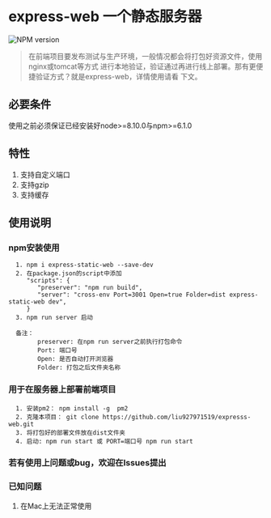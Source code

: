 # express-web 一个静态服务器

![NPM version](https://img.shields.io/badge/express----static----web-V%200.0.18-brightgreen.svg)

> 在前端项目要发布测试与生产环境，一般情况都会将打包好资源文件，使用nginx或tomcat等方式
进行本地验证，验证通过再进行线上部署。那有更便捷验证方式？就是express-web，详情使用请看
下文。

## 必要条件
使用之前必须保证已经安装好node>=8.10.0与npm>=6.1.0

## 特性
1. 支持自定义端口
2. 支持gzip
3. 支持缓存
 
## 使用说明
### npm安装使用
```
  1. npm i express-static-web --save-dev
  2. 在package.json的script中添加
     "scripts": {
        "preserver": "npm run build",
        "server": "cross-env Port=3001 Open=true Folder=dist express-static-web dev",
     }
  3. npm run server 启动
  
  备注： 
        preserver: 在npm run server之前执行打包命令
        Port: 端口号
        Open: 是否自动打开浏览器
        Folder: 打包之后文件夹名称
```

### 用于在服务器上部署前端项目
```
  1. 安装pm2： npm install -g  pm2
  2. 克隆本项目： git clone https://github.com/liu927971519/expresss-web.git
  3. 将打包好的部署文件放在dist文件夹
  4. 启动: npm run start 或 PORT=端口号 npm run start
```

### 若有使用上问题或bug，欢迎在Issues提出

### 已知问题
1. 在Mac上无法正常使用
